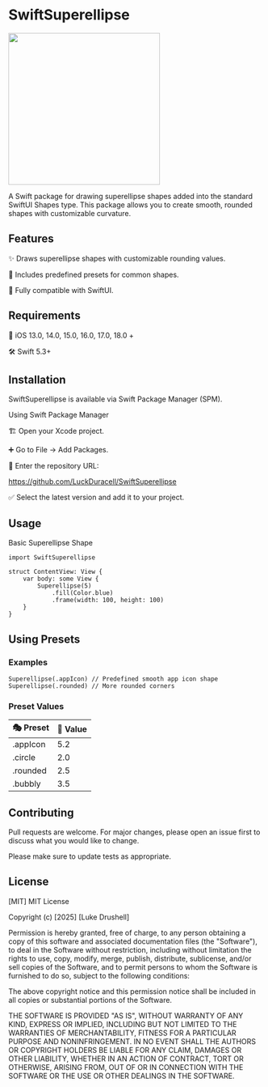 
# SwiftSuperellipse

<img src="[https://github.com/favicon.ico](https://lukedrushell.com/SwiftSuperellipse.png)" width="300">

A Swift package for drawing superellipse shapes added into the standard SwiftUI Shapes type. This package allows you to create smooth, rounded shapes with customizable curvature.

## Features

✨ Draws superellipse shapes with customizable rounding values.

🎨 Includes predefined presets for common shapes.

📱 Fully compatible with SwiftUI.

## Requirements

📌 iOS 13.0, 14.0, 15.0, 16.0, 17.0, 18.0 +

🛠️ Swift 5.3+

## Installation

SwiftSuperellipse is available via Swift Package Manager (SPM).

Using Swift Package Manager

🏗️ Open your Xcode project.

➕ Go to File → Add Packages.

🔗 Enter the repository URL:

https://github.com/LuckDuracell/SwiftSuperellipse

✅ Select the latest version and add it to your project.

## Usage

Basic Superellipse Shape

```import SwiftUI
import SwiftSuperellipse

struct ContentView: View {
    var body: some View {
        Superellipse(5)
            .fill(Color.blue)
            .frame(width: 100, height: 100)
    }
}
```

## Using Presets

### Examples

```Superellipse(.appIcon) // Predefined smooth app icon shape ```
``` Superellipse(.rounded) // More rounded corners ```

### Preset Values

|🎭 Preset|🔢 Value|
|---------|--------|
|.appIcon |5.2     |
|.circle  |2.0     |
|.rounded  |2.5     |
|.bubbly |3.5     |

## Contributing

Pull requests are welcome. For major changes, please open an issue first
to discuss what you would like to change.

Please make sure to update tests as appropriate.

## License

[MIT] MIT License

Copyright (c) [2025] [Luke Drushell]

Permission is hereby granted, free of charge, to any person obtaining a copy
of this software and associated documentation files (the "Software"), to deal
in the Software without restriction, including without limitation the rights
to use, copy, modify, merge, publish, distribute, sublicense, and/or sell
copies of the Software, and to permit persons to whom the Software is
furnished to do so, subject to the following conditions:

The above copyright notice and this permission notice shall be included in all
copies or substantial portions of the Software.

THE SOFTWARE IS PROVIDED "AS IS", WITHOUT WARRANTY OF ANY KIND, EXPRESS OR
IMPLIED, INCLUDING BUT NOT LIMITED TO THE WARRANTIES OF MERCHANTABILITY,
FITNESS FOR A PARTICULAR PURPOSE AND NONINFRINGEMENT. IN NO EVENT SHALL THE
AUTHORS OR COPYRIGHT HOLDERS BE LIABLE FOR ANY CLAIM, DAMAGES OR OTHER
LIABILITY, WHETHER IN AN ACTION OF CONTRACT, TORT OR OTHERWISE, ARISING FROM,
OUT OF OR IN CONNECTION WITH THE SOFTWARE OR THE USE OR OTHER DEALINGS IN THE
SOFTWARE.
